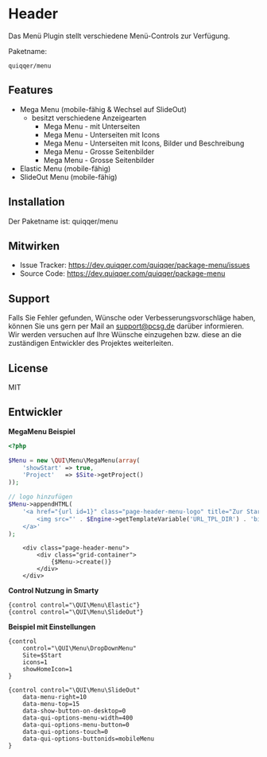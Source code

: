 
Header
========

Das Menü Plugin stellt verschiedene Menü-Controls zur Verfügung.  


Paketname:

    quiqqer/menu


Features
--------

- Mega Menu (mobile-fähig & Wechsel auf SlideOut)
    - besitzt verschiedene Anzeigearten
        - Mega Menu - mit Unterseiten
        - Mega Menu - Unterseiten mit Icons
        - Mega Menu - Unterseiten mit Icons, Bilder und Beschreibung
        - Mega Menu - Grosse Seitenbilder
        - Mega Menu - Grosse Seitenbilder
- Elastic Menu (mobile-fähig)
- SlideOut Menu (mobile-fähig)

Installation
------------

Der Paketname ist: quiqqer/menu


Mitwirken
----------

- Issue Tracker: https://dev.quiqqer.com/quiqqer/package-menu/issues
- Source Code: https://dev.quiqqer.com/quiqqer/package-menu


Support
-------

Falls Sie Fehler gefunden, Wünsche oder Verbesserungsvorschläge haben, 
können Sie uns gern per Mail an support@pcsg.de darüber informieren.  
Wir werden versuchen auf Ihre Wünsche einzugehen bzw. diese an die zuständigen Entwickler 
des Projektes weiterleiten.


License
-------

MIT


Entwickler
--------

**MegaMenu Beispiel**


```php
<?php

$Menu = new \QUI\Menu\MegaMenu(array(
    'showStart' => true,
    'Project'   => $Site->getProject()
));

// logo hinzufügen
$Menu->appendHTML(
    '<a href="{url id=1}" class="page-header-menu-logo" title="Zur Startseite">
        <img src="' . $Engine->getTemplateVariable('URL_TPL_DIR') . 'bin/images/logo.png"/>
    </a>'
);

```

```
    <div class="page-header-menu">
        <div class="grid-container">
            {$Menu->create()}
        </div>
    </div>
```

**Control Nutzung in Smarty**

```
{control control="\QUI\Menu\Elastic"}
{control control="\QUI\Menu\SlideOut"}
```

**Beispiel mit Einstellungen**

```
{control
    control="\QUI\Menu\DropDownMenu"
    Site=$Start
    icons=1
    showHomeIcon=1
}
```

```
{control control="\QUI\Menu\SlideOut"
    data-menu-right=10
    data-menu-top=15
    data-show-button-on-desktop=0
    data-qui-options-menu-width=400
    data-qui-options-menu-button=0
    data-qui-options-touch=0
    data-qui-options-buttonids=mobileMenu
}
```